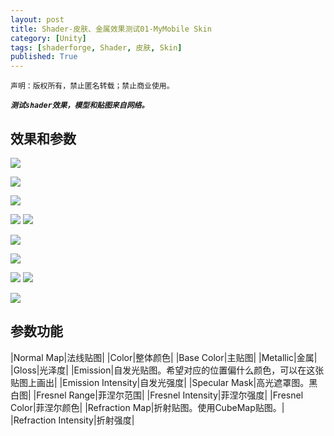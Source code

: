 ```yaml
---
layout: post
title: Shader-皮肤、金属效果测试01-MyMobile Skin
category: [Unity]
tags: [shaderforge, Shader, 皮肤, Skin]
published: True
---
```



`声明：版权所有，禁止匿名转载；禁止商业使用。`

***`测试shader效果，模型和贴图来自网络。`***

## 效果和参数 ##

<left>
	<img src="/public/img/Shader-皮肤金属/1.gif">
	</left>
<p></p>
<left>
	<img src="/public/img/Shader-皮肤金属/1.png">
	</left>
<p></p>
<left>
	<img src="/public/img/Shader-皮肤金属/2.png">
	</left>
<p></p>
<left>
	<img src="/public/img/Shader-皮肤金属/3.png">
	<img src="/public/img/Shader-皮肤金属/4.png">
	</left>
<p></p>
<left>
	<img src="/public/img/Shader-皮肤金属/5.png">
	</left>
<p></p>
<left>
	<img src="/public/img/Shader-皮肤金属/6.png">
	</left>
<p></p>
<left>
	<img src="/public/img/Shader-皮肤金属/7.png">
	<img src="/public/img/Shader-皮肤金属/8.png">
	</left>
<p></p>
<left>
	<img src="/public/img/Shader-皮肤金属/9.png">
	</left>
	
	
## 参数功能 ##

|Normal Map|法线贴图|
|Color|整体颜色|
|Base Color|主贴图|
|Metallic|金属|
|Gloss|光泽度|
|Emission|自发光贴图。希望对应的位置偏什么颜色，可以在这张贴图上画出|
|Emission Intensity|自发光强度|
|Specular Mask|高光遮罩图。黑白图|
|Fresnel Range|菲涅尔范围|
|Fresnel Intensity|菲涅尔强度|
|Fresnel Color|菲涅尔颜色|
|Refraction Map|折射贴图。使用CubeMap贴图。|
|Refraction Intensity|折射强度|
